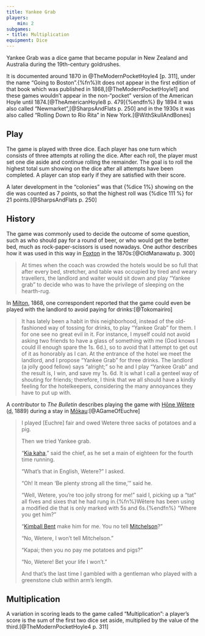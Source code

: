 ```yaml
---
title: Yankee Grab
players:
    min: 2
subgames:
- title: Multiplication
equipment: Dice
---
```


<p class="lead">
Yankee Grab was a dice game that became popular in New Zealand and Australia during the 19th-century goldrushes.
</p>

It is documented around 1870 in @TheModernPocketHoyle4 [p. 311], under the name “<span class="aka">Going to Boston</span>”.{%fn%}It does not appear in the first edition of that book which was published in 1868,[@TheModernPocketHoyle1] and these games wouldn’t appear in the non-“pocket” version of the American Hoyle until 1874.[@TheAmericanHoyle8 p. 479]{%endfn%} By 1894 it was also called “<span class="aka">Newmarket</span>”,[@SharpsAndFlats p. 250] and in the 1930s it was also called “<span class="aka">Rolling Down to Rio Rita</span>” in New York.[@WithSkullAndBones]

## Play

The game is played with three dice. Each player has one turn which consists of three attempts at rolling the dice. After each roll, the player must set one die aside and continue rolling the remainder. The goal is to roll the highest total sum showing on the dice after all attempts have been completed. A player can stop early if they are satisfied with their score.

A later development in the “colonies” was that {%dice 1%} showing on the die was counted as 7 points, so that the highest roll was {%dice 111 %} for 21 points.[@SharpsAndFlats p. 250]


## History

The game was commonly used to decide the outcome of some question, such as who should pay for a round of beer, or who would get the better bed, much as rock-paper-scissors is used nowadays. One author describes how it was used in this way in [Foxton](https://en.wikipedia.org/wiki/Foxton,_New_Zealand) in the 1870s:[@OldManawatu p. 300]

> At times when the coach was crowded the hotels would be so full that after
> every bed, stretcher, and table was occupied by tired and weary travellers,
> the landlord and waiter would sit down and play “Yankee grab” to decide who
> was to have the privilege of sleeping on the hearth-rug.

In [Milton](https://en.wikipedia.org/wiki/Milton,_New_Zealand), 1868, one correspondent reported that the game could even be played with the landlord to avoid paying for drinks:[@Tokomairiro]

> It has lately been a habit in this neighborhood, instead of the old-fashioned
> way of tossing for drinks, to play “Yankee Grab” for them. I for one see no
> great evil in it. For instance, I myself could not avoid asking two friends to
> have a glass of something with me (God knows I could ill enough spare the 1s.
> 6d.), so to avoid that I attempt to get out of it as honorably as I can. At
> the entrance of the hotel we meet the landlord, and I propose “Yankee Grab”
> for three drinks. The landlord (a jolly good fellow) says “alright;” so he and
> I play “Yankee Grab” and the result is, I win, and save my 1s. 6d. It is what
> I call a genteel way of shouting for friends; therefore, I think that we all
> should have a kindly feeling for the hotelkeepers, considering the many
> annoyances they have to put up with.

A contributor to <cite>The Bulletin</cite> describes playing the game with [Hōne Wētere](https://teara.govt.nz/en/biographies/2t29/te-rerenga-hone-wetere) (<abbr title="died">d.</abbr> 1889) during a stay in [Mōkau](https://en.wikipedia.org/wiki/Mokau):[@AGameOfEuchre] 

> I played [Euchre] fair and owed Wetere three sacks of potatoes and a pig.
>
> Then we tried Yankee grab.
>
> “[Kia kaha](https://en.wikipedia.org/wiki/Kia_kaha),” said the chief, as he
> set a main of eighteen for the fourth time running.
> 
> “What’s that in English, Wetere?” I asked.
>
> “Oh! It mean ‘Be plenty strong all the time,’” said he.
>
> “Well, Wetere, you’re too jolly strong for me!” said I, picking up a “tat” all
> fives and sixes that he had rung in.{%fn%}Wētere has been using a modified die
> that is only marked with 5s and 6s.{%endfn%} “Where you get him?”
> 
> “[Kimball Bent](https://en.wikipedia.org/wiki/Kimball_Bent) make him for me.
> You no tell [Mitchelson](https://en.wikipedia.org/wiki/Edwin_Mitchelson)?”
> 
> “No, Wetere, I won’t tell Mitchelson.”
>
> “Kapai; then you no pay me potatoes and pigs?”
>
> “No, Wetere! Bet your life I won’t.”
>
> And that’s the last time I gambled with a gentleman who played with a
> greenstone club within arm’s length.

## Multiplication

A variation in scoring leads to the game called “Multiplication”: a player’s score is the sum of the first two dice set aside, multiplied by the value of the third.[@TheModernPocketHoyle4 p. 311]

